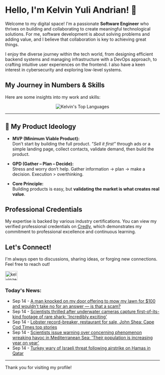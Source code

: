 # Hello, I'm Kelvin Yuli Andrian! 👋

Welcome to my digital space! I'm a passionate **Software Engineer** who thrives on building and collaborating to create meaningful technological solutions. For me, software development is about solving problems and adding value, and I believe that collaboration is key to achieving great things.

I enjoy the diverse journey within the tech world, from designing efficient backend systems and managing infrastructure with a DevOps approach, to crafting intuitive user experiences on the frontend. I also have a keen interest in cybersecurity and exploring low-level systems.

## My Journey in Numbers & Skills

Here are some insights into my work and skills:

<p align="center">
  <img src="https://github-readme-stats.vercel.app/api/top-langs/?username=kelvinzer0&layout=compact&theme=radical" alt="Kelvin's Top Languages" />
</p>

---

## 🚀 My Product Ideology

- **MVP (Minimum Viable Product):**  
  Don’t start by building the full product. *"Sell it first"* through ads or a simple landing page, collect contacts, validate demand, then build the product.

- **GPD (Gather – Plan – Decide):**  
  Stress and worry don’t help. Gather information → plan → make a decision. Execution > overthinking.

- **Core Principle:**  
  Building products is easy, but **validating the market is what creates real value**.

## Professional Credentials

My expertise is backed by various industry certifications. You can view my verified professional credentials on [Credly](https://www.credly.com/users/kelvin-yuli-andrian/badges), which demonstrates my commitment to professional excellence and continuous learning.

## Let's Connect!

I'm always open to discussions, sharing ideas, or forging new connections. Feel free to reach out!

<p align="left">
    <a href="https://linkedin.com/in/kelvinzero" target="blank"><img align="center" src="https://cdn.jsdelivr.net/npm/simple-icons@3.0.1/icons/linkedin.svg" alt="kelvinzero" height="30" width="40" /></a>
</p>

### Today's News:

<!-- feed start -->
- Sep 14 - [A man knocked on my door offering to mow my lawn for $100 and wouldn’t take no for an answer — is that a scam?](https://www.yahoo.com/lifestyle/articles/man-knocked-door-offering-mow-110000042.html)
- Sep 14 - [Scientists thrilled after underwater cameras capture first-of-its-kind footage of rare shark: 'Incredibly exciting'](https://www.yahoo.com/news/articles/scientists-thrilled-underwater-cameras-capture-093000221.html)
- Sep 14 - [Lobster record-breaker, restaurant for sale, John Shea: Cape Cod Times top stories](https://www.yahoo.com/news/articles/lobster-record-breaker-restaurant-sale-090409462.html)
- Sep 14 - [Scientists issue warning over concerning phenomenon wreaking havoc in Mediterranean Sea: 'Their population is increasing year on year'](https://www.yahoo.com/news/articles/scientists-issue-warning-over-concerning-090000902.html)
- Sep 14 - [Turkey wary of Israeli threat following airstrike on Hamas in Qatar](https://www.yahoo.com/news/articles/turkey-wary-israeli-threat-following-050154246.html)
<!-- feed end -->

---

Thank you for visiting my profile!
